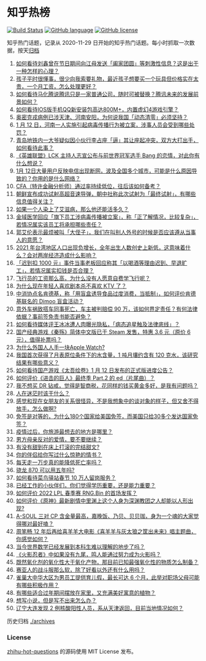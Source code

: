 # 知乎热榜
[![Build Status](https://github.com/ToWeLong/zhihu-hot-questions/workflows/CI/badge.svg)](https://github.com/ToWeLong/zhihu-hot-questions/actions)
[![GitHub language](https://img.shields.io/badge/language-golang-orange.svg)](https://golang.org/)
[![GitHub license](https://img.shields.io/github/license/ToWeLong/zhihu-hot-questions)](https://github.com/ToWeLong/zhihu-hot-questions/blob/main/LICENSE)

知乎热门话题，记录从 2020-11-29 日开始的知乎热门话题。每小时抓取一次数据，按天[归档](./archives)

<!-- BEGIN -->

1. [如何看待刘鑫曾在节日期间向江母发送「阖家团圆」等刺激性信息？这是出于一种怎样的心理？](https://www.zhihu.com/question/511025628)
1. [孩子平时很懂事，很少向我索要礼物，最近孩子想要买一个玩具但价格实在太贵，一个月工资，怎么处理更好？](https://www.zhihu.com/question/510965459)
1. [如何看待马化腾说腾讯只是一家普通公司，随时可被替换？腾讯未来的发展前景如何？](https://www.zhihu.com/question/511122548)
1. [如何看待IOS版手机QQ新安装包高达800M+，内置虚幻4游戏引擎？](https://www.zhihu.com/question/510686648)
1. [奥密克戎病例已涉天津、河南安阳，为何说我国「动态清零」必须坚持？](https://www.zhihu.com/question/510828636)
1. [1 月 12 日，河南一人实施引起病毒传播行为被立案，涉事人员会受到哪些处罚？](https://www.zhihu.com/question/511119932)
1. [青岛地铁内一大爷疑似因小伙行李占座「逼」其让座起冲突，双方大打出手，如何看待此事？](https://www.zhihu.com/question/510955433)
1. [《英雄联盟》LCK 主持人志宣公布与前世界冠军选手 Bang 的恋情，对此你有什么想说？](https://www.zhihu.com/question/510960892)
1. [1月 12日大量用户反映电信出现断网，波及全国多个城市，可能是什么原因导致的？你用的是什么网络？](https://www.zhihu.com/question/511130602)
1. [CFA（特许金融分析师）通过率持续低位，往后该如何备考？](https://www.zhihu.com/question/389005253)
1. [朝鲜宣布成功试射高超音速导弹，朝中社称此次试射为「最终试射」，有哪些信息值得关注？](https://www.zhihu.com/question/511127161)
1. [如果一个人染上了艾滋病，那么他还能活多久？](https://www.zhihu.com/question/338355082)
1. [金域医学回应「旗下员工涉病毒传播被立案」，称「正了解情况，比较复杂」，若情况属实该员工将承担哪些责任？](https://www.zhihu.com/question/511134762)
1. [郭艾伦表示最烦被叫「大侄子」，我们在叫别人外号的时候是否应该遵从当事人的意愿？](https://www.zhihu.com/question/505985549)
1. [2021 年台湾地区人口出现负增长，全年出生人数创史上新低，这意味着什么？会对两岸经济造成什么影响？](https://www.zhihu.com/question/510835585)
1. [「迟到扣 1000 元」事件当事老板回应称其「以喝酒等理由迟到、早退旷工」，若情况属实扣钱是否合理？](https://www.zhihu.com/question/510963885)
1. [飞行员的工资那么高，为什么没有人愿意自费学飞行呢？](https://www.zhihu.com/question/27782715)
1. [为什么现在年轻人喜欢剧本杀不喜欢 KTV 了？](https://www.zhihu.com/question/508676250)
1. [中消协点名肯德基，称「用盲盒诱导食品过度消费，当抵制」，如何评价肯德基联名的 Dimoo 盲盒活动？](https://www.zhihu.com/question/511138824)
1. [意外车祸致搭车同事死亡，车主被判赔偿 90 万，该如何界定责任？有何法律依据？事前签免责书能否避免？](https://www.zhihu.com/question/510769722)
1. [如何看待媒体评王冰冰遭人肉曝光隐私，「病态追星触及法律底线」？](https://www.zhihu.com/question/511114024)
1. [国产经典游戏《秦殇》简体中文版已于 Steam 发售，特惠 3.6 元（原价 6 元），值得补票吗？](https://www.zhihu.com/question/510983867)
1. [为什么外国人人手一块Apple Watch?](https://www.zhihu.com/question/510567451)
1. [我国首次获得了月表原位条件下的水含量，1 吨月壤约含有 120 克水，该研究结果有哪些意义？](https://www.zhihu.com/question/510740863)
1. [如何看待国产游戏《太吾绘卷》1 月 12 日发布的正式版进度公告？](https://www.zhihu.com/question/511181151)
1. [如何评价《进击的巨人》最终季 Part.2 的 ed（片尾曲）？](https://www.zhihu.com/question/510718096)
1. [我不想买 DR 钻戒，觉得是智商税，花同样的钱买黄金多好，是我有问题吗？](https://www.zhihu.com/question/510673820)
1. [人在迷茫时该干什么？](https://www.zhihu.com/question/22321313)
1. [感觉和现在女朋友的关系很怪异，不是我想象中的谈对象的样子，但又舍不得放手，怎么做啊?](https://www.zhihu.com/question/506535272)
1. [免签是对等的，为什么180个国家给美国免签，而美国只给30多个发达国家免签？](https://www.zhihu.com/question/511095719)
1. [疫情过后，你旅游最想去的地方是哪里？](https://www.zhihu.com/question/509773150)
1. [男方母亲反对的爱情，要不要继续？](https://www.zhihu.com/question/511180360)
1. [有没有甜到在床上打滚的完结甜文?](https://www.zhihu.com/question/508183020)
1. [你的伴侣给你写过什么惊艳的情书？](https://www.zhihu.com/question/266808445)
1. [每天走一万步真的能降低死亡率吗？](https://www.zhihu.com/question/507114883)
1. [骁龙 870 可以用五年吗?](https://www.zhihu.com/question/489078411)
1. [如何看待菜鸟驿站春节 10 万人留岗服务？](https://www.zhihu.com/question/510874447)
1. [已经工作的小伙伴们，你们觉得学历重要，还是能力重要？](https://www.zhihu.com/question/511035326)
1. [如何评价 2022 LPL 春季赛 RNG.Bin 的首场发挥？](https://www.zhihu.com/question/510974793)
1. [如何评价《原神》最新剧情中里渊上这个人身为深渊教团之人却能以人形出现?](https://www.zhihu.com/question/510665670)
1. [A-SOUL 三对 CP 含金量最高，嘉晚饭、乃贝、贝贝珈，身为一个魂的大家觉得哪对最好嗑？](https://www.zhihu.com/question/509736881)
1. [周笔畅 12 年后再给喜羊羊大电影《喜羊羊与灰太狼之筐出未来》唱主题曲，你感觉如何？](https://www.zhihu.com/question/510974783)
1. [当今世界数学已经发展到本科生难以理解的地步了吗？](https://www.zhihu.com/question/489730922)
1. [《火影忍者》中如果没有九尾，鸣人能通过努力成为火影吗？](https://www.zhihu.com/question/509864800)
1. [既然氧化剂的氧化性大于氧化产物，那目前已知最强氧化性的物质怎么制备？](https://www.zhihu.com/question/506072618)
1. [赛亚人的战斗服那么软，除了好看以外还有什么用吗？](https://www.zhihu.com/question/423581716)
1. [雀巢大中华大区为男员工提供育儿假，最长可达 6 个月，此举对职场父母可能有哪些积极作用？](https://www.zhihu.com/question/511006141)
1. [有哪些适合过年期间摆放在家里，又充满美好寓意的植物？](https://www.zhihu.com/question/439459611)
1. [想写小说，但是写不出来怎么办？](https://www.zhihu.com/question/510399128)
1. [辽宁大连发现 2 例核酸阳性人员，系从天津返回，目前当地情况如何？](https://www.zhihu.com/question/511148976)

<!-- END -->

历史归档 [./archives](./archives)


### License
[zhihu-hot-questions](https://github.com/towelong/zhihu-hot-questions) 的源码使用 MIT License 发布。